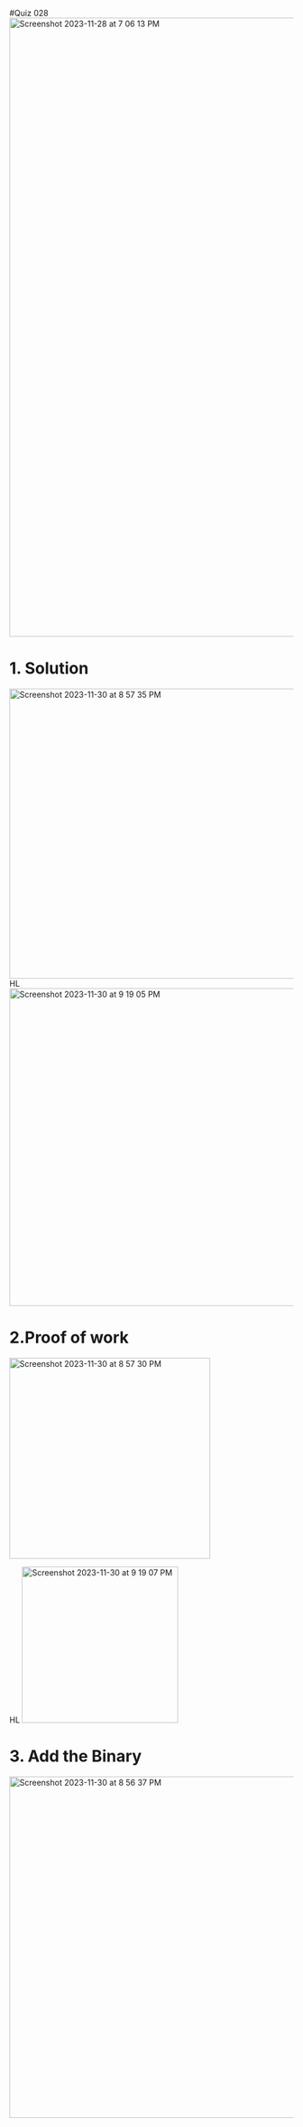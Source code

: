 #Quiz 028
<img width="1097" alt="Screenshot 2023-11-28 at 7 06 13 PM" src="https://github.com/K-Schriber/Unit-2-Comp-Sci/assets/142757998/a9771275-2a50-4745-b4fe-b780debdcb6b">

# 1. Solution
<img width="514" alt="Screenshot 2023-11-30 at 8 57 35 PM" src="https://github.com/K-Schriber/Unit-2-Comp-Sci/assets/142757998/d1583f19-95eb-491e-a5d7-119053d1ee58">
HL
<img width="563" alt="Screenshot 2023-11-30 at 9 19 05 PM" src="https://github.com/K-Schriber/Unit-2-Comp-Sci/assets/142757998/81a7a17b-47e6-4723-afd0-0178edf04d19">


# 2.Proof of work

<img width="356" alt="Screenshot 2023-11-30 at 8 57 30 PM" src="https://github.com/K-Schriber/Unit-2-Comp-Sci/assets/142757998/7aed2abb-9078-4c72-aada-faaa6e8fa3b0">

HL
<img width="277" alt="Screenshot 2023-11-30 at 9 19 07 PM" src="https://github.com/K-Schriber/Unit-2-Comp-Sci/assets/142757998/24d72736-961c-4636-9980-1330ed6f40c7">

# 3. Add the Binary


<img width="605" alt="Screenshot 2023-11-30 at 8 56 37 PM" src="https://github.com/K-Schriber/Unit-2-Comp-Sci/assets/142757998/78649e57-0ec6-4e04-a642-872ff0aa0326">
